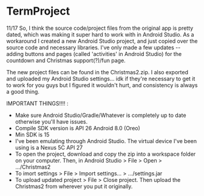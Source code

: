 # TermProject

11/17
So, I think the source code/project files from the original app is pretty dated, which was making it super hard to work with in Android Studio. As a workaround I created a new Android Studio project, and just copied over the source code and necessary libraries. I've only made a few updates -- adding buttons and pages (called 'activities' in Android Studio) for the countdown and Christmas support(?)/fun page. 

The new project files can be found in the Christmas2.zip. I also exported and uploaded my Android Studio settings... idk if they're necessary to get it to work for you guys but I figured it wouldn't hurt, and consistency is always a good thing. 

IMPORTANT THINGS!!!! : 

* Make sure Android Studio/Gradle/Whatever is completely up to date otherwise you'll have issues. 
* Compile SDK version is API 26 Android 8.0 (Oreo)
* Min SDK is 15
* I've been emulating through Android Studio. The virtual device I've been using is a Nexus 5C API 27
* To open the project, download and copy the zip into a workspace folder on your computer. Then, in Android Studio > File > Open > .../Christmas2
* To imort settings > File > Import settings... > .../settings.jar
* To upload updated project > File > Close project. Then upload the Christmas2 from wherever you put it originally.
